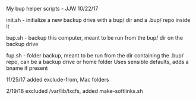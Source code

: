 My bup helper scripts - JJW 10/22/17

init.sh - initialize a new backup drive with a bup/ dir and a .bup/ repo inside it

bup.sh - backup this computer, meant to be run from the bup/ dir on the backup drive

fup.sh - folder backup, meant to be run from the dir containing the .bup/ repo, can be a backup drive or home folder
Uses sensible defaults, adds a bname if present

11/25/17 added exclude-from, Mac folders

2/19/18 excluded /var/lib/lxcfs, added make-softlinks.sh

